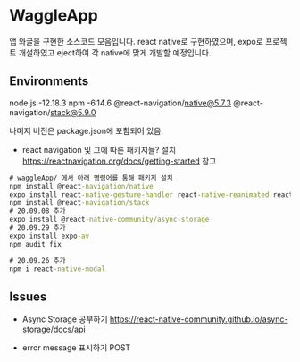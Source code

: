 # WaggleApp

앱 와글을 구현한 소스코드 모음입니다.
react native로 구현하였으며, expo로 프로젝트 개설하였고 eject하여 각 native에 맞게 개발할 예정입니다.

## Environments

node.js -12.18.3
npm -6.14.6
@react-navigation/native@5.7.3
@react-navigation/stack@5.9.0

나머지 버전은 package.json에 포함되어 있음.

-   react navigation 및 그에 따른 패키지들? 설치
    https://reactnavigation.org/docs/getting-started 참고

```cmd
# waggleApp/ 에서 아래 명령어를 통해 패키지 설치
npm install @react-navigation/native
expo install react-native-gesture-handler react-native-reanimated react-native-screens react-native-safe-area-context @react-native-community/masked-view'
npm install @react-navigation/stack
# 20.09.08 추가
expo install @react-native-community/async-storage
# 20.09.29 추가
expo install expo-av
npm audit fix

# 20.09.26 추가
npm i react-native-modal

```

## Issues

-   Async Storage 공부하기
    https://react-native-community.github.io/async-storage/docs/api

-   error message 표시하기
    POST